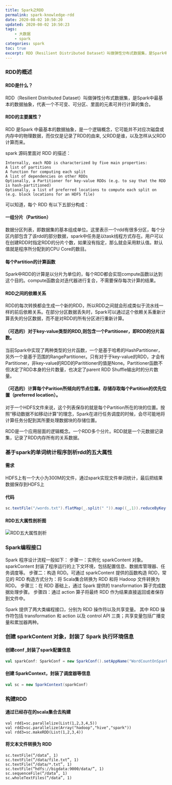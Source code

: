 ```yaml
---
title: Spark之RDD
permalink: spark-knowledge-rdd
date: 2020-08-02 10:50:20
updated: 2020-08-02 10:50:23
tags:
    - 大数据
    - spark
categories: spark
toc: true
excerpt: RDD（Resilient Distributed Dataset）叫做弹性分布式数据集，是Spark中最基本的数据抽象，代表一个不可变、可分区、里面的元素可并行计算的集合。
---
```


### RDD的概述
#### RDD是什么？

RDD（Resilient Distributed Dataset）叫做弹性分布式数据集，是Spark中最基本的数据抽象，代表一个不可变、可分区、里面的元素可并行计算的集合。

#### RDD的主要属性？

RDD 是Spark 中最基本的数据抽象，是一个逻辑概念，它可能并不对应次磁盘或内存中的物理数据，而仅仅是记录了RDD的由来, 父RDD是谁，以及怎样从父RDD计算而来。

spark 源码里面对 RDD 的描述：
```
Internally, each RDD is characterized by five main properties:
A list of partitions
A function for computing each split
A list of dependencies on other RDDs
Optionally, a Partitioner for key-value RDDs (e.g. to say that the RDD is hash-partitioned)
Optionally, a list of preferred locations to compute each split on (e.g. block locations for an HDFS file)
```

可以知道，每个 RDD 有以下五部分构成：

#### 一组分片（Partition）

数据分区列表，即数据集的基本组成单位。这里表示一个rdd有很多分区，每个分区内部包含了该rdd的部分数据，spark中任务是以task线程方式存在。用户可以在创建RDD时指定RDD的分片个数，如果没有指定，那么就会采用默认值。默认值就是程序所分配到的CPU Core的数目。

#### 每个Partition的计算函数
Spark中RDD的计算是以分片为单位的，每个RDD都会实现compute函数以达到这个目的。compute函数会对迭代器进行复合，不需要保存每次计算的结果。

#### RDD之间的依赖关系
RDD的每次转换都会生成一个新的RDD，所以RDD之间就会形成类似于流水线一样的前后依赖关系。在部分分区数据丢失时，Spark可以通过这个依赖关系重新计算丢失的分区数据，而不是对RDD的所有分区进行重新计算。

#### （可选的）对于key-value类型的RDD,则包含一个Partitioner，即RDD的分片函数。
当前Spark中实现了两种类型的分片函数，一个是基于哈希的HashPartitioner，另外一个是基于范围的RangePartitioner。只有对于于key-value的RDD，才会有Partitioner，非key-value的RDD的Parititioner的值是None。Partitioner函数不但决定了RDD本身的分片数量，也决定了parent RDD Shuffle输出时的分片数量。

#### （可选的）计算每个Parition所倾向的节点位置。存储存取每个Partition的优先位置（preferred location）。
对于一个HDFS文件来说，这个列表保存的就是每个Partition所在的块的位置。按照“移动数据不如移动计算”的理念，Spark在进行任务调度的时候，会尽可能地将计算任务分配到其所要处理数据块的存储位置。

RDD是一个应用层面的逻辑概念。一个RDD多个分片。RDD就是一个元数据记录集，记录了RDD内存所有的关系数据。

### 基于spark的单词统计程序剖析rdd的五大属性

#### 需求
HDFS上有一个大小为300M的文件，通过spark实现文件单词统计，最后把结果数据保存到HDFS上

#### 代码
```scala
sc.textFile("/words.txt").flatMap(_.split(" ")).map((_,1)).reduceByKey(_+_).saveAsTextFile("/out")
```

#### RDD五大属性剖析图
![RDD五大属性剖析](https://static.studytime.xin/article/20200730234543.png)

### Spark编程接口
Spark 程序设计流程一般如下：
步骤一：实例化 sparkContent 对象。sparkContent 封装了程序运行的上下文环境，包括配置信息、数据库管理器、任务调度等。
步骤二：构造 RDD。可通过 sparkContent 提供的函数构造 RDD，常见的 RDD 构造方式分为：将 Scala集合转换为 RDD 和将 Hadoop 文件转换为 RDD。
步骤三：在 RDD 基础上，通过 Spark 提供的 transformation 算子完成数据处理步骤。
步骤四：通过 action 算子将最终 RDD 作为结果直接返回或者保存到文件中。

Spark 提供了两大类编程接口，分别为 RDD 操作符以及共享变量。
其中 RDD 操作符包括 transformation 和 action 以及 control API 三类；共享变量包括广播变量和累加器两种。


### 创建 sparkContent 对象，封装了 Spark 执行环境信息

#### 创建conf ,封装了spark配置信息

```scala
val sparkConf: SparkConf = new SparkConf().setAppName("WordCountOnSpark")
```

#### 创建 SparkContext，封装了调度器等信息
```scala
val sc = new SparkContext(sparkConf)
```

### 构建RDD
#### 通过已经存在的scala集合去构建
```
val rdd1=sc.parallelize(List(1,2,3,4,5))
val rdd2=sc.parallelize(Array("hadoop","hive","spark"))
val rdd3=sc.makeRDD(List(1,2,3,4))
```

#### 将文本文件转换为 RDD
```
sc.textFile(“/data”, 1) 
sc.textFile(“/data/file.txt”, 1) 
sc.textFile(“/data/*.txt”, 1) 
sc.textFile(“hdfs://bigdata:9000/data/”, 1) 
sc.sequenceFile(“/data”, 1) 
sc.wholeTextFiles(“/data”, 1)
```
